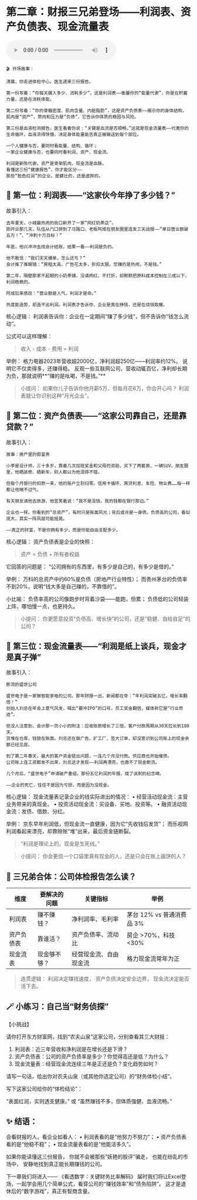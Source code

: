 # 第二章：财报三兄弟登场——利润表、资产负债表、现金流量表


<audio controls>
  <source src="./audio/证券市场入门：技术分析的识字课与优先级陷阱——平衡解读《证券市场基础知识》第二章.m4a" type="audio/mp4">
  📻 <a href="./audio/证券市场入门：技术分析的识字课与优先级陷阱——平衡解读《证券市场基础知识》第二章.m4a" download>下载音频文件收听</a> [证券市场入门：技术分析的"识字课"与"优先级陷阱"——平衡解读《证券市场基础知识》第二章.m4a]
</audio>


```
🎬 开场故事：

清晨，你走进体检中心。医生递来三份报告。

第一份写着：“你每天摄入多少、消耗多少”，这是利润表——衡量你的“能量代谢”，你是在积蓄力量，还是在消耗体能。

第二份写着：“你的骨骼密度、肌肉含量、内脏脂肪”，这是资产负债表——揭示你的身体结构，肌肉是“资产”，赘肉和压力是“负债”，它告诉你体质的稳固与风险。

第三份是血液检测报告，医生看着你说：“关键是血流是否顺畅。”这就是现金流量表——代表你的生命循环，血液流得快慢，决定身体能量能否真正被输送到每个部位。

一个人健康与否，要同时看能量、结构、循环；
一家企业健康与否，也要同时看利润、资产、现金流。

利润是新陈代谢，资产是骨架肌肉，现金流是血脉。
看懂这三份“健康报告”，你才能区分——
那些“脸色红润”的企业，是健壮的，还是虚胖的。
```

## 📄 第一位：利润表——“这家伙今年挣了多少钱？”

故事引入：
```
去年夏天，小城最热闹的街口新开了一家“网红奶茶店”。
刚开业那几天，队伍从门口排到了马路口，老板阿成在朋友圈里连发三天战报——“单日营业额破五万！”、“冲刺十万目标！”

年底，他兴冲冲去找会计结账，结果一看——利润是负的。

他不敢信：“我们天天爆单，怎么还亏？”
会计推了推眼镜：“房租太高，广告花太多，折扣太狠。您赚的是热闹，不是钱。”

第二年，隔壁那家不起眼的小奶茶铺，没请网红、不打折，却默默把原料成本控制在三成以下，利润稳稳的。

阿成后来感叹：“营业额是人气，利润才是命。”

热度能造势，却造不出利润。利润表才告诉你，企业是真在挣钱，还是在烧钱取暖。
```

核心逻辑：
利润表告诉你：企业在一定期间“赚了多少钱”，但不告诉你“钱怎么流动”。

公式可以这样理解：

>收入 - 成本 - 费用 = 利润

举例：
格力电器2023年营收超2000亿，净利润超250亿——利润率约12%。
说明它不仅卖得多，还赚得稳。
反观一些互联网公司，营收动辄百亿，净利却长期为负，那就说明**“赚的是吆喝，不是钱。”**

>小提问：
如果你儿子告诉你他月薪5万，但每月花6万，你会开心吗？
利润表就让你识别这种“月光企业”。



## 🧾 第二位：资产负债表——“这家公司靠自己，还是靠贷款？”

故事引入：
```
故事：房产里的假富贵

小李是设计师，三十多岁，靠着几次加班奖金和父母的资助，买下了两套房、一辆SUV。朋友圈里，他晒装修、晒新车，别人都以为他混得不错。  

但每个月银行的扣款一来，他的账户立刻归零。信用卡循环、房贷利息、车险、物业费……每一样都让他喘不过气。  

有天朋友请他去旅游，他苦笑着说：“我不是没钱，我的钱都在银行那边。”  

企业也一样。你看到的“总资产”，有时只是账面风光；背后或许是一身债。负债高的公司，看似庞大，其实一阵风就可能摇晃。  

——真正的财富，不是你拥有多少，而是你能自由支配多少。
```
核心逻辑：
资产负债表是企业的快照：

>资产 = 负债 + 所有者权益

它回答的问题是：
“公司拥有的东西里，有多少是自己的，有多少是借的。”

举例：
万科的总资产中约60%是负债（房地产行业特性）；
而贵州茅台的负债率不到20%，说明“钱大多是自己赚的，不靠借的”。

小比喻：
负债率高的公司像跑步时背着沙袋——能跑，但累；
负债低的公司轻装上阵，哪怕慢一点，也更持久。

>小提问：
你更愿意投资“负债高、增长快”的公司，还是“稳健、自给自足”的公司？



## 💸 第三位：现金流量表——“利润是纸上谈兵，现金才是真子弹”

故事引入：
```
断流的盛世公司

盛世电子是一家做智能家电的公司。那年财报一出，新闻都在夸：“年利润突破五亿，增长率翻倍！”  
创始人刘总在年会上意气风发，喊出“要冲IPO”的口号，员工奖金翻倍，媒体称它是“行业奇迹”。

但没人注意到，会计那一页小小的附注：应收账款增长了三倍，客户付款周期从30天拉长到180天。  
货堆在仓库，钱锁在账面。刘总还在做广告、扩工厂、签大订单，却没意识到公司账上的现金余额已经见底。

到了第二年春天，最大的客户资金链出问题，一连几个月没付款。供应商也开始催债。  
公司账上连工资都发不出来，刘总这才发现——利润再漂亮，也救不了现金断流。  

几个月后，“盛世电子”申请破产重组。那份五亿利润的年报，成了讽刺的纪念碑。

——企业的死亡，往往不是因为亏损，而是因为没现金。
```
核心逻辑：
现金流量表记录企业的钱实际进出的情况：
	•	经营活动现金流：主营业务带来的真现金。
	•	投资活动现金流：买设备、买地、投资等。
	•	融资活动现金流：发债、借款、分红。

举例：
京东早年利润低，但现金流一直健康，因为它“先收钱后发货”；
而乐视网利润看起来漂亮，却靠赊账“堆”出来，最后资金链断裂。

>“利润是理论上的，现金是生死线。”

>小提问：
你会更信一个口袋里真有现金的人，还是只会在账上画饼的人？



## 🧠 三兄弟合体：公司体检报告怎么读？

| 维度       | 要解决的问题   | 关键指标                    | 举例                                 |
| ---------- | -------------- | --------------------------- | ------------------------------------ |
| 利润表     | 赚不赚钱？     | 净利润率、毛利率            | 茅台 12% vs 普通消费品 3%            |
| 资产负债表 | 靠谁活？       | 资产负债率、流动比          | 房企 >70%，科技 <30%                |
| 现金流表   | 现金够不够？   | 经营现金流、自由现金流      | 格力现金流常年为正                   |

>连贯逻辑：
利润决定赚钱速度，
资产负债决定安全边界，
现金流决定能否活下去。



## 🪄 小练习：自己当“财务侦探”

【小挑战】

请你打开东方财富网，找到“农夫山泉”这家公司，分别查看其三大财报：

1. 利润表：近三年营收和净利润是在增长还是下滑？
2. 资产负债表：公司的资产负债率是多少？你觉得高还是低？为什么？
3. 现金流量表：经营现金流连续三年是正还是负？变化趋势如何？

请写一句话，给出你对农夫山泉（或其他你选定公司）的“财务体检小结”。

写下这家公司给你的“体检结论”：

“表面红润，实则透支健康。”
或
“虽然赚钱不多，但体质强健、血液流畅。”



## ✨ 结语：

会看财报的人，看企业如看人：
	•	利润表看的是“他努力不努力”；
	•	资产负债表看的是“他稳不稳”；
	•	现金流量表看的是“他能活多久”。

如果你能读懂这三份报告，
你就不会被那些“妖艳的股评”骗走，
也能在纷乱的市场中，
安静地找到真正能长期赚钱的公司。



下一章我们将进入——
《看透数字：关键财务比率解码》
届时我们将让Excel登场，一起学会用几个简单公式，看穿公司的“赚钱效率”和“债务陷阱”。
这才是退休后的“数字游戏”，真正有智商含量。
